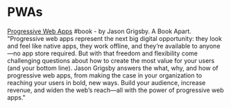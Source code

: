 # PWAs

[Progressive Web Apps](https://abookapart.com/products/progressive-web-apps) \#book - by Jason Grigsby. A Book Apart. "Progressive web apps represent the next big digital opportunity: they look and feel like native apps, they work offline, and they’re available to anyone—no app store required. But with that freedom and flexibility come challenging questions about how to create the most value for your users \(and your bottom line\). Jason Grigsby answers the what, why, and how of progressive web apps, from making the case in your organization to reaching your users in bold, new ways. Build your audience, increase revenue, and widen the web’s reach—all with the power of progressive web apps."

